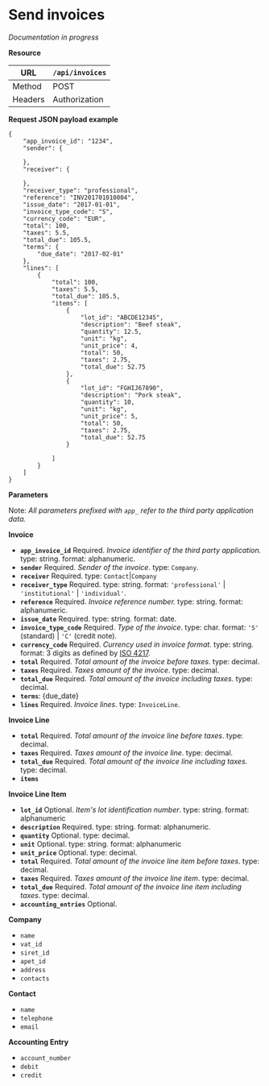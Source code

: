 # Send invoices

*Documentation in progress*


__Resource__

|URL|`/api/invoices`|
|---|---|
|Method|POST|
|Headers|Authorization |

__Request JSON payload example__


```
{
	"app_invoice_id": "1234",
	"sender": {

	},
	"receiver": {

	},
	"receiver_type": "professional",
	"reference": "INV201701010004",
	"issue_date": "2017-01-01",
	"invoice_type_code": "S",
	"currency_code": "EUR",
	"total": 100,
	"taxes": 5.5,
	"total_due": 105.5,
	"terms": {
		"due_date": "2017-02-01"
	},
	"lines": [
		{
			"total": 100,
			"taxes": 5.5,
			"total_due": 105.5,
			"items": [
				{
					"lot_id": "ABCDE12345",
					"description": "Beef steak",
					"quantity": 12.5,
					"unit": "kg",
					"unit_price": 4,
					"total": 50,
					"taxes": 2.75,
					"total_due": 52.75
				},
				{
					"lot_id": "FGHIJ67890",
					"description": "Pork steak",
					"quantity": 10,
					"unit": "kg",
					"unit_price": 5,
					"total": 50,
					"taxes": 2.75,
					"total_due": 52.75
				}

			]
		}
	]
}
```

__Parameters__

Note: *All parameters prefixed with `app_` refer to the third party application data.*

__Invoice__

- __`app_invoice_id`__ Required. *Invoice identifier of the third party application.* type: string. format: alphanumeric.
- __`sender`__ Required. *Sender of the invoice*. type: `Company`.
- __`receiver`__ Required. type: `Contact`|`Company`
- __`receiver_type`__ Required. type: string. format: `'professional'` | `'institutional'` | `'individual'`.
- __`reference`__ Required. *Invoice reference number.* type: string. format: alphanumeric.
- __`issue_date`__ Required. type: string. format: date.
- __`invoice_type_code`__ Required. *Type of the invoice*. type: char. format: `'S'` (standard) | `'C'` (credit note).
- __`currency_code`__ Required. *Currency used in invoice format*. type: string. format: 3 digits as defined by [ISO 4217](https://www.iso.org/iso-4217-currency-codes.html).
- __`total`__ Required. *Total amount of the invoice before taxes*. type: decimal. 
- __`taxes`__ Required. *Taxes amount of the invoice*. type: decimal.
- __`total_due`__ Required. *Total amount of the invoice including taxes*. type: decimal.
- __`terms`__: {due_date}
- __`lines`__ Required. *Invoice lines*. type: `InvoiceLine`.

__Invoice Line__

- __`total`__ Required. *Total amount of the invoice line before taxes*. type: decimal.
- __`taxes`__ Required. *Taxes amount of the invoice line*. type: decimal.
- __`total_due`__ Required. *Total amount of the invoice line including taxes*. type: decimal. 
- __`items`__

__Invoice Line Item__

- __`lot_id`__ Optional. *Item's lot identification number*. type: string. format: alphanumeric
- __`description`__ Required. type: string. format: alphanumeric. 
- __`quantity`__ Optional. type: decimal. 
- __`unit`__ Optional. type: string. format: alphanumeric
- __`unit_price`__ Optional. type: decimal. 
- __`total`__ Required. *Total amount of the invoice line item before taxes*. type: decimal.
- __`taxes`__ Required. *Taxes amount of the invoice line item*. type: decimal. 
- __`total_due`__ Required. *Total amount of the invoice line item including taxes*. type: decimal. 
- __`accounting_entries`__ Optional.

__Company__
- `name`
- `vat_id`
- `siret_id`
- `apet_id`
- `address`
- `contacts`

__Contact__

- `name`
- `telephone`
- `email`

__Accounting Entry__

- `account_number`
- `debit`
- `credit`
